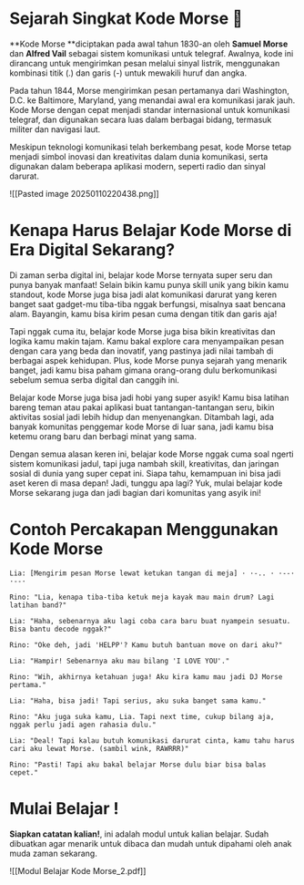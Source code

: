 # Sejarah Singkat Kode Morse 🥷 

**Kode Morse **diciptakan pada awal tahun 1830-an oleh **Samuel Morse** dan **Alfred Vail** sebagai sistem komunikasi untuk telegraf. Awalnya, kode ini dirancang untuk mengirimkan pesan melalui sinyal listrik, menggunakan kombinasi titik (.) dan garis (-) untuk mewakili huruf dan angka.

Pada tahun 1844, Morse mengirimkan pesan pertamanya dari Washington, D.C. ke Baltimore, Maryland, yang menandai awal era komunikasi jarak jauh. Kode Morse dengan cepat menjadi standar internasional untuk komunikasi telegraf, dan digunakan secara luas dalam berbagai bidang, termasuk militer dan navigasi laut.

Meskipun teknologi komunikasi telah berkembang pesat, kode Morse tetap menjadi simbol inovasi dan kreativitas dalam dunia komunikasi, serta digunakan dalam beberapa aplikasi modern, seperti radio dan sinyal darurat.

![[Pasted image 20250110220438.png]]

# Kenapa Harus Belajar Kode Morse di Era Digital Sekarang? 

Di zaman serba digital ini, belajar kode Morse ternyata super seru dan punya banyak manfaat! Selain bikin kamu punya skill unik yang bikin kamu standout, kode Morse juga bisa jadi alat komunikasi darurat yang keren banget saat gadget-mu tiba-tiba nggak berfungsi, misalnya saat bencana alam. Bayangin, kamu bisa kirim pesan cuma dengan titik dan garis aja!

Tapi nggak cuma itu, belajar kode Morse juga bisa bikin kreativitas dan logika kamu makin tajam. Kamu bakal explore cara menyampaikan pesan dengan cara yang beda dan inovatif, yang pastinya jadi nilai tambah di berbagai aspek kehidupan. Plus, kode Morse punya sejarah yang menarik banget, jadi kamu bisa paham gimana orang-orang dulu berkomunikasi sebelum semua serba digital dan canggih ini.

Belajar kode Morse juga bisa jadi hobi yang super asyik! Kamu bisa latihan bareng teman atau pakai aplikasi buat tantangan-tantangan seru, bikin aktivitas sosial jadi lebih hidup dan menyenangkan. Ditambah lagi, ada banyak komunitas penggemar kode Morse di luar sana, jadi kamu bisa ketemu orang baru dan berbagi minat yang sama.

Dengan semua alasan keren ini, belajar kode Morse nggak cuma soal ngerti sistem komunikasi jadul, tapi juga nambah skill, kreativitas, dan jaringan sosial di dunia yang super cepat ini. Siapa tahu, kemampuan ini bisa jadi aset keren di masa depan! Jadi, tunggu apa lagi? Yuk, mulai belajar kode Morse sekarang juga dan jadi bagian dari komunitas yang asyik ini!

# Contoh Percakapan Menggunakan Kode Morse 
```
Lia: [Mengirim pesan Morse lewat ketukan tangan di meja] · ·-.. · ·--· ·--·

Rino: "Lia, kenapa tiba-tiba ketuk meja kayak mau main drum? Lagi latihan band?"

Lia: "Haha, sebenarnya aku lagi coba cara baru buat nyampein sesuatu. Bisa bantu decode nggak?"

Rino: "Oke deh, jadi 'HELPP'? Kamu butuh bantuan move on dari aku?"

Lia: "Hampir! Sebenarnya aku mau bilang 'I LOVE YOU'."

Rino: "Wih, akhirnya ketahuan juga! Aku kira kamu mau jadi DJ Morse pertama."

Lia: "Haha, bisa jadi! Tapi serius, aku suka banget sama kamu."

Rino: "Aku juga suka kamu, Lia. Tapi next time, cukup bilang aja, nggak perlu jadi agen rahasia dulu."

Lia: "Deal! Tapi kalau butuh komunikasi darurat cinta, kamu tahu harus cari aku lewat Morse. (sambil wink, RAWRRR)"

Rino: "Pasti! Tapi aku bakal belajar Morse dulu biar bisa balas cepet."
```
# Mulai Belajar ! 

**Siapkan catatan kalian!**, ini adalah modul untuk kalian belajar. Sudah dibuatkan agar menarik untuk dibaca dan mudah untuk dipahami oleh anak muda zaman sekarang.

![[Modul Belajar Kode Morse_2.pdf]]